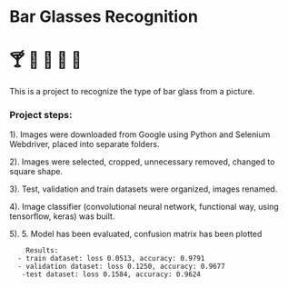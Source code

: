 #  Bar Glasses Recognition 
# :cocktail: :clinking_glasses: :wine_glass: :tropical_drink: :tumbler_glass:

This is a project to recognize the type of bar glass from a picture.

### Project steps:

  1). Images were downloaded from Google using Python and Selenium Webdriver, placed into separate folders.
  
  2). Images were selected, cropped, unnecessary removed, changed to square shape.
  
  3). Test, validation and train datasets were organized, images renamed.
  
  4). Image classifier (convolutional neural network, functional way, using  tensorflow, keras) was built.
  
  5). 5. Model has been evaluated, confusion matrix has been plotted
          
        Results:
      - train dataset: loss 0.0513, accuracy: 0.9791
      - validation dataset: loss 0.1250, accuracy: 0.9677
       -test dataset: loss 0.1584, accuracy: 0.9624
